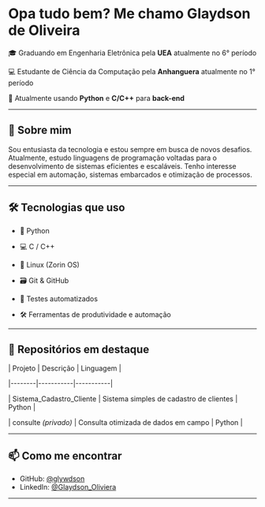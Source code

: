# Opa tudo bem? Me chamo Glaydson de Oliveira

🎓 Graduando em Engenharia Eletrônica pela **UEA**  atualmente no 6° período 

💻 Estudante de Ciência da Computação pela **Anhanguera**  atualmente no 1° período 

🔧 Atualmente usando **Python** e **C/C++** para **back-end** 

---

## 🚀 Sobre mim

Sou entusiasta da tecnologia e estou sempre em busca de novos desafios. Atualmente, estudo linguagens de programação voltadas para o desenvolvimento de sistemas eficientes e escaláveis. Tenho interesse especial em automação, sistemas embarcados e otimização de processos.

---

## 🛠️ Tecnologias que uso

- 🐍 Python
  
- 💻 C / C++
  
- 🐧 Linux (Zorin OS)
  
- 🗃️ Git & GitHub
  
- 🧪 Testes automatizados
  
- 🛠️ Ferramentas de produtividade e automação

---

## 📂 Repositórios em destaque

| Projeto | Descrição | Linguagem |

|--------|-----------|-----------|

| Sistema_Cadastro_Cliente | Sistema simples de cadastro de clientes | Python |

| consulte *(privado)* | Consulta otimizada de dados em campo | Python |

---

## 📫 Como me encontrar

- GitHub: [@glywdson](https://github.com/glwydson)
- LinkedIn: [@Glaydson_Oliviera](https://www.linkedin.com/in/glaydson-araujom-ama/)

---


